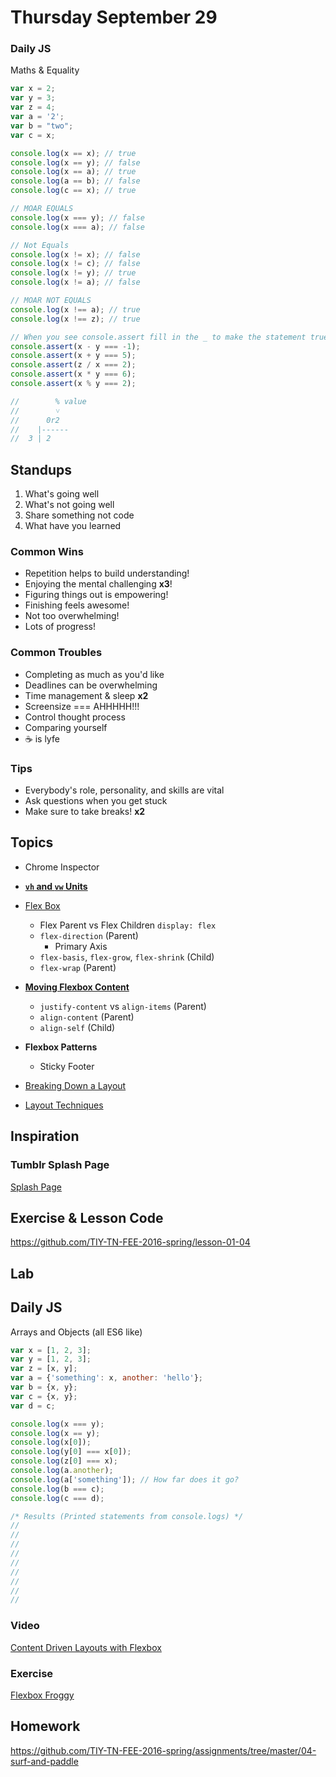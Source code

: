# Thursday September 29

### Daily JS

Maths & Equality

```js
var x = 2;
var y = 3;
var z = 4;
var a = '2';
var b = "two";
var c = x;

console.log(x == x); // true
console.log(x == y); // false
console.log(x == a); // true
console.log(a == b); // false
console.log(c == x); // true

// MOAR EQUALS
console.log(x === y); // false
console.log(x === a); // false

// Not Equals
console.log(x != x); // false
console.log(x != c); // false
console.log(x != y); // true
console.log(x != a); // false

// MOAR NOT EQUALS
console.log(x !== a); // true
console.log(x !== z); // true

// When you see console.assert fill in the _ to make the statement true
console.assert(x - y === -1);
console.assert(x + y === 5);
console.assert(z / x === 2);
console.assert(x * y === 6);
console.assert(x % y === 2);

//        % value
//        ˅
//      0r2
//    |------
//  3 | 2
```

## Standups

1. What's going well
2. What's not going well
3. Share something not code
4. What have you learned

### Common Wins

* Repetition helps to build understanding!
* Enjoying the mental challenging **x3**!
* Figuring things out is empowering!
* Finishing feels awesome!
* Not too overwhelming!
* Lots of progress!

### Common Troubles

* Completing as much as you'd like
* Deadlines can be overwhelming
* Time management & sleep **x2**
* Screensize === AHHHHH!!!
* Control thought process
* Comparing yourself
* ☕️ is lyfe

### Tips

* Everybody's role, personality, and skills are vital
* Ask questions when you get stuck
* Make sure to take breaks! **x2**

## Topics

* Chrome Inspector
* **[`vh` and `vw` Units](https://css-tricks.com/the-lengths-of-css/#article-header-id-12)**
* [Flex Box](https://online.theironyard.com/paths/579/units/3469/lessons/14037)
  - Flex Parent vs Flex Children `display: flex`
  - `flex-direction` (Parent)
    * Primary Axis
  - `flex-basis`, `flex-grow`, `flex-shrink` (Child)
  - `flex-wrap` (Parent)
* **[Moving Flexbox Content](https://css-tricks.com/snippets/css/a-guide-to-flexbox/)**
  - `justify-content` vs `align-items` (Parent)
  - `align-content` (Parent)
  - `align-self` (Child)
* **Flexbox Patterns**
  - Sticky Footer

* [Breaking Down a Layout](https://online.theironyard.com/paths/579/units/3469/lessons/14038)
* [Layout Techniques](https://online.theironyard.com/paths/579/units/3469/lessons/14039)

## Inspiration

### Tumblr Splash Page

[Splash Page](http://themes.iamabdus.com/star/1.1/index.html)

## Exercise & Lesson Code

https://github.com/TIY-TN-FEE-2016-spring/lesson-01-04

## Lab

## Daily JS

Arrays and Objects (all ES6 like)

```js
var x = [1, 2, 3];
var y = [1, 2, 3];
var z = [x, y];
var a = {'something': x, another: 'hello'};
var b = {x, y};
var c = {x, y};
var d = c;

console.log(x === y);
console.log(x == y);
console.log(x[0]);
console.log(y[0] === x[0]);
console.log(z[0] === x);
console.log(a.another);
console.log(a['something']); // How far does it go?
console.log(b === c);
console.log(c === d);

/* Results (Printed statements from console.logs) */
//
//
//
//
//
//
//
//
//
```

### Video

[Content Driven Layouts with Flexbox](https://youtu.be/R53ehAOaVpk)

### Exercise

[Flexbox Froggy](http://flexboxfroggy.com/)

## Homework

https://github.com/TIY-TN-FEE-2016-spring/assignments/tree/master/04-surf-and-paddle
